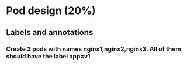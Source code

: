# Pod design (20%)

## Labels and annotations

### Create 3 pods with names nginx1,nginx2,nginx3. All of them should have the label app=v1
